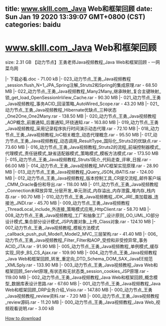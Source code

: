 
title: www.sklll.com_Java Web和框架回顾
date: Sun Jan 19 2020 13:39:07 GMT+0800 (CST)    
categories: baidu
---

# www.sklll.com_Java Web和框架回顾
size: 2.31 GB
 【动力节点】王勇老师Java视频教程_Java Web和框架回顾 - 一网菜鸟网
 
|- 下载必看.doc - 71.00 kB
|- 023_动力节点_王勇_Java视频教程_session.flush_N+1_JPA_Spring注解_Struts2和Spring的集成原理.rar - 68.50 MB
|- 022_动力节点_王勇_Java视频教程_Many2Many_继承映射_复合主键映射_锁_get_load_OpenSessionInView_Cache.rar - 90.30 MB
|- 021_动力节点_王勇_Java视频教程_事务ACID_回滚策略_AutoWired_Scope.rar - 43.20 MB
|- 021_动力节点_王勇_Java视频教程_Hibernate优缺点_三种状态_One2One_One2Many.rar - 138.50 MB
|- 020_动力节点_王勇_Java视频教程_AOP概念_前置通知_后置通知_环绕通知.rar - 163.80 MB
|- 019_动力节点_王勇_Java视频教程_采用记录程序执行时间演示动态代理.rar - 72.10 MB
|- 018_动力节点_王勇_Java视频教程_IoC相关概念_动态代理概念.rar - 95.50 MB
|- 017_动力节点_王勇_Java视频教程_动态调用_ResultType_国际化_Struts2的优缺点.rar - 73.60 MB
|- 016_动力节点_王勇_Java视频教程_Struts2的流程_前端控制器模式_代理模式_责任链模式_缺省适配器模式_策略模式_模板方法模式.rar - 173.50 MB
|- 015_动力节点_王勇_Java视频教程_Struts1简介_代码走查_评审_日报.rar - 66.00 MB
|- 014_动力节点_王勇_Java视频教程_MVC框架实现原理.rar - 28.90 MB
|- 013_动力节点_王勇_Java视频教程_jQuery_JSON_iBATIS.rar - 124.00 MB
|- 012_动力节点_王勇_Java视频教程_版本控制工具_CR提交流程_邮件客户端_CMM_Oracle备份和导出.rar - 118.00 MB
|- 011_动力节点_王勇_Java视频教程_Connection未释放异常_分层开发_单元测试_内存溢出_内存泄露_堆内存_栈内存.rar - 90.70 MB
|- 010_动力节点_王勇_Java视频教程_JDK_JRE_类加载器_连接池_JNDI.rar - 45.70 MB
|- 009_动力节点_王勇_Java视频教程_ThreadLocal_include_外连接_策略模式应用_HttpClient.rar - 58.70 MB
|- 008_动力节点_王勇_Java视频教程_工厂和抽象工厂_设计原则_OO_UML_IO部分设计模式_集合部分设计模式_JSP内置对象_上传_Class对象.rar - 124.10 MB
|- 007_动力节点_王勇_Java视频教程_模板方法模式_callback_push_pull_Model1_Model2_MVC_三层架构.rar - 41.40 MB
|- 006_动力节点_王勇_Java视频教程_Filter_Filter和AOP_受控和非受控异常_事务ACID_JTA.rar - 91.90 MB
|- 005_动力节点_王勇_Java视频教程_单例模式_缓存实现_同步_BS_CS_Ajax.rar - 109.90 MB
|- 004_动力节点_王勇_Java视频教程_Java Web和框架回顾_转发_重定向_DTD_Schema_DOM_SAX_JavaEE规范_XMLSply.rar - 133.90 MB
|- 003_动力节点_王勇_Java视频教程_Java Web和框架回顾_Servlet原理_有状态和无状态类_session_cookies_JSP原理.rar - 119.00 MB
|- 002_动力节点_王勇_Java视频教程_Java Web和框架回顾_概念模型_数据库表设计思路.rar - 67.60 MB
|- 001_动力节点_王勇_Java视频教程_Java Web和框架回顾_DRP业务介绍_Visio.rar - 147.80 MB
|- 000_动力节点_王勇_Java视频教程_review资料.rar - 7.20 MB
|- 000_动力节点_王勇_Java视频教程_review源码.rar - 11.20 MB
|- 000_动力节点_王勇_Java视频教程_Java Web_视频观看说明.rar - 3.00 kB

[How to download](https://bpcam.bemobtrk.com/go/2ceec3aa-1ca2-46d6-b9ff-aaa5c184517c?jno=3790)
